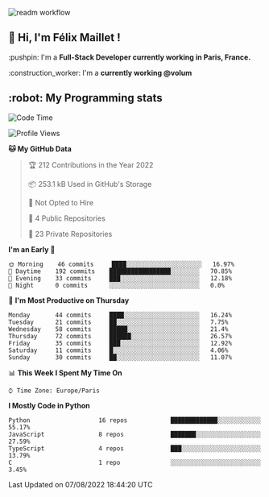 ![readm workflow](https://github.com/fmaillet24/fmaillet24/actions/workflows/main.yml/badge.svg)

<h2>👋 Hi, I'm Félix Maillet !</h2>

<p>:pushpin: I'm a <strong>Full-Stack Developer currently working in Paris, France.</strong></p>
<p>:construction_worker: I'm a <strong>currently working @volum</strong></p>

<h2>:robot: My Programming stats</h2>

<!--START_SECTION:waka-->
![Code Time](http://img.shields.io/badge/Code%20Time-223%20hrs%2022%20mins-blue)

![Profile Views](http://img.shields.io/badge/Profile%20Views-0-blue)

**🐱 My GitHub Data** 

> 🏆 212 Contributions in the Year 2022
 > 
> 📦 253.1 kB Used in GitHub's Storage 
 > 
> 🚫 Not Opted to Hire
 > 
> 📜 4 Public Repositories 
 > 
> 🔑 23 Private Repositories  
 > 
**I'm an Early 🐤** 

```text
🌞 Morning    46 commits     ████░░░░░░░░░░░░░░░░░░░░░   16.97% 
🌆 Daytime    192 commits    █████████████████░░░░░░░░   70.85% 
🌃 Evening    33 commits     ███░░░░░░░░░░░░░░░░░░░░░░   12.18% 
🌙 Night      0 commits      ░░░░░░░░░░░░░░░░░░░░░░░░░   0.0%

```
📅 **I'm Most Productive on Thursday** 

```text
Monday       44 commits     ████░░░░░░░░░░░░░░░░░░░░░   16.24% 
Tuesday      21 commits     ██░░░░░░░░░░░░░░░░░░░░░░░   7.75% 
Wednesday    58 commits     █████░░░░░░░░░░░░░░░░░░░░   21.4% 
Thursday     72 commits     ██████░░░░░░░░░░░░░░░░░░░   26.57% 
Friday       35 commits     ███░░░░░░░░░░░░░░░░░░░░░░   12.92% 
Saturday     11 commits     █░░░░░░░░░░░░░░░░░░░░░░░░   4.06% 
Sunday       30 commits     ██░░░░░░░░░░░░░░░░░░░░░░░   11.07%

```


📊 **This Week I Spent My Time On** 

```text
⌚︎ Time Zone: Europe/Paris

```

**I Mostly Code in Python** 

```text
Python                   16 repos            █████████████░░░░░░░░░░░░   55.17% 
JavaScript               8 repos             ███████░░░░░░░░░░░░░░░░░░   27.59% 
TypeScript               4 repos             ███░░░░░░░░░░░░░░░░░░░░░░   13.79% 
C                        1 repo              ░░░░░░░░░░░░░░░░░░░░░░░░░   3.45%

```



 Last Updated on 07/08/2022 18:44:20 UTC
<!--END_SECTION:waka-->
